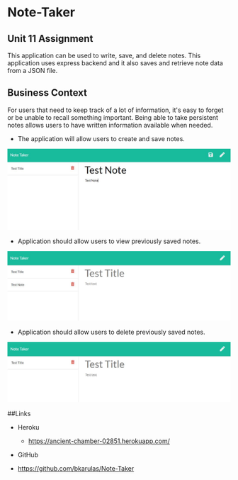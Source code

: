 # Note-Taker
## Unit 11 Assignment



This application can be used to write, save, and delete notes. This application uses express backend and it also saves and retrieve note data from a JSON file.


## Business Context

For users that need to keep track of a lot of information, it's easy to forget or be unable to recall something important. Being able to take persistent notes allows users to have written information available when needed.

 * The application will allow users to create and save notes.

![Create](./Readme/testnote.JPG)

 * Application should allow users to view previously saved notes.

![View](./Readme/viewnote.JPG)

 * Application should allow users to delete previously saved notes.

![Delete](./Readme/delete.JPG)


##Links

 * Heroku
   * https://ancient-chamber-02851.herokuapp.com/

 * GitHub
  * https://github.com/bkarulas/Note-Taker



